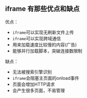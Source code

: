 ## iframe 有那些优点和缺点

优点：

- `iframe`可以实现无刷新文件上传
- `iframe`可以实现跨域通信
- 用来加载速度比较慢的内容(广告)
- 能够并行加载脚本，突破连接数限制

缺点：

- 无法被搜索引擎识别
- `iframe`会阻塞主页面的onload事件
- 页面会增加HTTP请求
- 会产生很多页面，不易管理